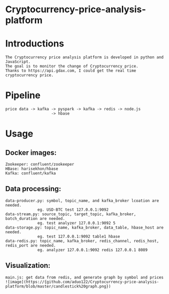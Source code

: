 # Cryptocurrency-price-analysis-platform
Introductions
========
    The Cryptocurrency price analysis platform is developed in python and JavaScript. 
    The goal is to monitor the change of Cryptocurrency price. 
    Thanks to https://api.gdax.com, I could get the real time cryptocurrency price.

Pipeline
====
    price data -> kafka -> pyspark -> kafka -> redis -> node.js
                        -> hbase

Usage
====
Docker images:
----
    Zookeeper: confluent/zookeeper
    HBase: harisekhon/hbase
    Kafka: confluent/kafka

Data processing:
----
    data-producer.py: symbol, topic_name, and kafka_broker lcoation are needed.
                  eg. USD-BTC test 127.0.0.1:9092
    data-stream.py: source_topic, target_topic, kafka_broker, batch_duration are needed.
                  eg. test analyzer 127.0.0.1:9092 5
    data-storage.py: topic_name, kafka_broker, data_table, hbase_host are needed.
                  eg. test 127.0.0.1:9092 table1 hbase
    data-redis.py: topic_name, kafka_broker, redis_channel, redis_host, redis_port are needed.
                  eg. analyzer 127.0.0.1:9092 redis 127.0.0.1 8089
Visualization:
----
    main.js: get data from redis, and generate graph by symbol and prices
    ![image](https://{github.com/aduo122/Cryptocurrency-price-analysis-platform/blob/master/candlestick%20graph.png})
